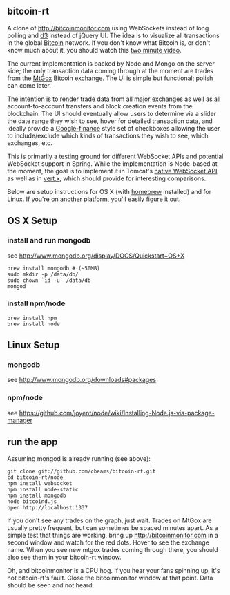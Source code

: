 ## bitcoin-rt

A clone of http://bitcoinmonitor.com using WebSockets instead of long polling
and [d3][] instead of jQuery UI. The idea is to visualize all transactions
in the global [Bitcoin][] network. If you don't know what Bitcoin is, or don't
know much about it, you should watch this [two minute video][video].

The current implementation is backed by Node and Mongo on the server side;
the only transaction data coming through at the moment are trades from the
[MtGox] Bitcoin exchange. The UI is simple but functional; polish can come later.

The intention is to render trade data from all major exchanges as well as all
account-to-account transfers and block creation events from the blockchain.
The UI should eventually allow users to determine via a slider the date range
they wish to see, hover for detailed transaction data, and ideally provide a
[Google-finance][] style set of checkboxes allowing the user to include/exclude
which kinds of transactions they wish to see, which exchanges, etc.

This is primarily a testing ground for different WebSocket APIs and potential
WebSocket support in Spring. While the implementation is Node-based at the
moment, the goal is to implement it in Tomcat's [native WebSocket API][tomcat]
as well as in [vert.x][], which should provide for interesting comparisons.

Below are setup instructions for OS X (with [homebrew][] installed) and
for Linux. If you're on another platform, you'll easily figure it out.

## OS X Setup

### install and run mongodb
see http://www.mongodb.org/display/DOCS/Quickstart+OS+X
```
brew install mongodb # (~50MB)
sudo mkdir -p /data/db/
sudo chown `id -u` /data/db
mongod
```

### install npm/node
```
brew install npm
brew install node
```

## Linux Setup

### mongodb
see http://www.mongodb.org/downloads#packages

### npm/node
see https://github.com/joyent/node/wiki/Installing-Node.js-via-package-manager

## run the app
Assuming mongod is already running (see above):

```
git clone git://github.com/cbeams/bitcoin-rt.git
cd bitcoin-rt/node
npm install websocket
npm install node-static
npm install mongodb
node bitcoind.js
open http://localhost:1337
```

If you don't see any trades on the graph, just wait. Trades on MtGox are
usually pretty frequent, but can sometimes be spaced minutes apart. As a simple
test that things are working, bring up http://bitcoinmonitor.com in a second
window and watch for the red dots. Hover to see the exchange name. When you see
new mtgox trades coming through there, you should also see them in your
bitcoin-rt window.

Oh, and bitcoinmonitor is a CPU hog. If you hear your fans spinning up, it's
not bitcoin-rt's fault. Close the bitcoinmonitor window at that point. Data
should be seen and not heard.

[d3]: http://d3js.org
[bitcoin]: http://bitcoin.org
[video]: http://www.weusecoins.com
[mtgox]: https://mtgox.com
[google-finance]: http://www.google.com/finance
[tomcat]: http://tomcat.apache.org/tomcat-7.0-doc/web-socket-howto.html
[vert.x]: http://vertx.io
[homebrew]: http://mxcl.github.com/homebrew
